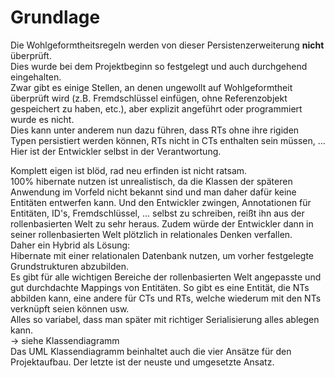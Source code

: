 # Grundlage

Die Wohlgeformtheitsregeln werden von dieser Persistenzerweiterung **nicht** überprüft.  
Dies wurde bei dem Projektbeginn so festgelegt und auch durchgehend eingehalten.  
Zwar gibt es einige Stellen, an denen ungewollt auf Wohlgeformtheit überprüft wird (z.B. Fremdschlüssel einfügen, ohne
Referenzobjekt gespeichert zu haben, etc.), aber explizit angeführt oder programmiert wurde es nicht.  
Dies kann unter anderem nun dazu führen, dass RTs ohne ihre rigiden Typen persistiert werden können, RTs nicht in CTs
enthalten sein müssen, ...  
Hier ist der Entwickler selbst in der Verantwortung.  
  
Komplett eigen ist blöd, rad neu erfinden ist nicht ratsam.  
100% hibernate nutzen ist unrealistisch, da die Klassen der späteren Anwendung im Vorfeld nicht
bekannt sind und man daher dafür keine Entitäten entwerfen kann. Und den Entwickler zwingen,
Annotationen für Entitäten, ID's, Fremdschlüssel, ... selbst zu schreiben, reißt ihn aus der
rollenbasierten Welt zu sehr heraus. Zudem würde der Entwickler dann in seiner rollenbasierten
Welt plötzlich in relationales Denken verfallen.  
Daher ein Hybrid als Lösung:  
Hibernate mit einer relationalen Datenbank nutzen, um vorher festgelegte Grundstrukturen abzubilden.  
Es gibt für alle wichtigen Bereiche der rollenbasierten Welt angepasste und gut durchdachte Mappings
von Entitäten. So gibt es eine Entität, die NTs abbilden kann, eine andere für CTs und RTs, welche
wiederum mit den NTs verknüpft seien können usw.  
Alles so variabel, dass man später mit richtiger Serialisierung alles ablegen kann.  
-> siehe Klassendiagramm  
Das UML Klassendiagramm beinhaltet auch die vier Ansätze für den Projektaufbau. Der letzte ist der
neuste und umgesetzte Ansatz.
